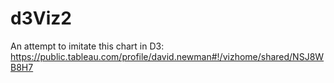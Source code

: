 # d3Viz2
An attempt to imitate this chart in D3: https://public.tableau.com/profile/david.newman#!/vizhome/shared/NSJ8WB8H7

